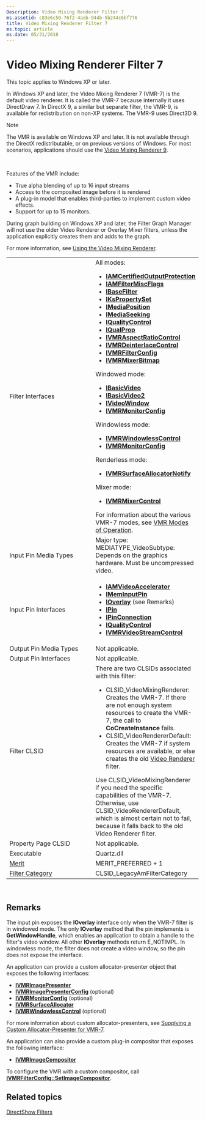 ```yaml
---
Description: Video Mixing Renderer Filter 7
ms.assetid: c83e6c50-76f2-4aeb-944b-5b244c6bf776
title: Video Mixing Renderer Filter 7
ms.topic: article
ms.date: 05/31/2018
---
```


# Video Mixing Renderer Filter 7

This topic applies to Windows XP or later.

In Windows XP and later, the Video Mixing Renderer 7 (VMR-7) is the default video renderer. It is called the VMR-7 because internally it uses DirectDraw 7. In DirectX 9, a similar but separate filter, the VMR-9, is available for redistribution on non-XP systems. The VMR-9 uses Direct3D 9.

> [!Note]  
> The VMR is available on Windows XP and later. It is not available through the DirectX redistributable, or on previous versions of Windows. For most scenarios, applications should use the [Video Mixing Renderer 9](video-mixing-renderer-filter-9.md).

 

Features of the VMR include:

-   True alpha blending of up to 16 input streams
-   Access to the composited image before it is rendered
-   A plug-in model that enables third-parties to implement custom video effects.
-   Support for up to 15 monitors.

During graph building on Windows XP and later, the Filter Graph Manager will not use the older Video Renderer or Overlay Mixer filters, unless the application explicitly creates them and adds to the graph.

For more information, see [Using the Video Mixing Renderer](using-the-video-mixing-renderer.md).



<table>
<colgroup>
<col style="width: 50%" />
<col style="width: 50%" />
</colgroup>
<tbody>
<tr class="odd">
<td>Filter Interfaces</td>
<td>All modes:
<ul>
<li><a href="/windows/desktop/api/Strmif/nn-strmif-iamcertifiedoutputprotection"><strong>IAMCertifiedOutputProtection</strong></a></li>
<li><a href="/windows/desktop/api/Strmif/nn-strmif-iamfiltermiscflags"><strong>IAMFilterMiscFlags</strong></a></li>
<li><a href="/windows/desktop/api/Strmif/nn-strmif-ibasefilter"><strong>IBaseFilter</strong></a></li>
<li><a href="ikspropertyset.md"><strong>IKsPropertySet</strong></a></li>
<li><a href="/windows/desktop/api/Control/nn-control-imediaposition"><strong>IMediaPosition</strong></a></li>
<li><a href="/windows/desktop/api/Strmif/nn-strmif-imediaseeking"><strong>IMediaSeeking</strong></a></li>
<li><a href="/windows/desktop/api/Strmif/nn-strmif-iqualitycontrol"><strong>IQualityControl</strong></a></li>
<li><a href="/windows/desktop/api/Amvideo/nn-amvideo-iqualprop"><strong>IQualProp</strong></a></li>
<li><a href="/windows/desktop/api/Strmif/nn-strmif-ivmraspectratiocontrol"><strong>IVMRAspectRatioControl</strong></a></li>
<li><a href="/windows/desktop/api/Strmif/nn-strmif-ivmrdeinterlacecontrol"><strong>IVMRDeinterlaceControl</strong></a></li>
<li><a href="/windows/desktop/api/Strmif/nn-strmif-ivmrfilterconfig"><strong>IVMRFilterConfig</strong></a></li>
<li><a href="/windows/desktop/api/Strmif/nn-strmif-ivmrmixerbitmap"><strong>IVMRMixerBitmap</strong></a></li>
</ul>
Windowed mode:<br/>
<ul>
<li><a href="/windows/desktop/api/Control/nn-control-ibasicvideo"><strong>IBasicVideo</strong></a></li>
<li><a href="/windows/desktop/api/Control/nn-control-ibasicvideo2"><strong>IBasicVideo2</strong></a></li>
<li><a href="/windows/desktop/api/Control/nn-control-ivideowindow"><strong>IVideoWindow</strong></a></li>
<li><a href="/windows/desktop/api/Strmif/nn-strmif-ivmrmonitorconfig"><strong>IVMRMonitorConfig</strong></a></li>
</ul>
Windowless mode:<br/>
<ul>
<li><a href="/windows/desktop/api/Strmif/nn-strmif-ivmrwindowlesscontrol"><strong>IVMRWindowlessControl</strong></a></li>
<li><a href="/windows/desktop/api/Strmif/nn-strmif-ivmrmonitorconfig"><strong>IVMRMonitorConfig</strong></a></li>
</ul>
Renderless mode:<br/>
<ul>
<li><a href="/windows/desktop/api/Strmif/nn-strmif-ivmrsurfaceallocatornotify"><strong>IVMRSurfaceAllocatorNotify</strong></a></li>
</ul>
Mixer mode:<br/>
<ul>
<li><a href="/windows/desktop/api/Strmif/nn-strmif-ivmrmixercontrol"><strong>IVMRMixerControl</strong></a></li>
</ul>
For information about the various VMR-7 modes, see <a href="vmr-modes-of-operation.md">VMR Modes of Operation</a>.<br/></td>
</tr>
<tr class="even">
<td>Input Pin Media Types</td>
<td>Major type: MEDIATYPE_VideoSubtype: Depends on the graphics hardware. Must be uncompressed video.<br/></td>
</tr>
<tr class="odd">
<td>Input Pin Interfaces</td>
<td><ul>
<li><a href="/windows/desktop/api/videoacc/nn-videoacc-iamvideoaccelerator"><strong>IAMVideoAccelerator</strong></a></li>
<li><a href="/windows/desktop/api/Strmif/nn-strmif-imeminputpin"><strong>IMemInputPin</strong></a></li>
<li><a href="/windows/desktop/api/Strmif/nn-strmif-ioverlay"><strong>IOverlay</strong></a> (see Remarks)</li>
<li><a href="/windows/desktop/api/Strmif/nn-strmif-ipin"><strong>IPin</strong></a></li>
<li><a href="/windows/desktop/api/Strmif/nn-strmif-ipinconnection"><strong>IPinConnection</strong></a></li>
<li><a href="/windows/desktop/api/Strmif/nn-strmif-iqualitycontrol"><strong>IQualityControl</strong></a></li>
<li><a href="/windows/desktop/api/Strmif/nn-strmif-ivmrvideostreamcontrol"><strong>IVMRVideoStreamControl</strong></a></li>
</ul></td>
</tr>
<tr class="even">
<td>Output Pin Media Types</td>
<td>Not applicable.</td>
</tr>
<tr class="odd">
<td>Output Pin Interfaces</td>
<td>Not applicable.</td>
</tr>
<tr class="even">
<td>Filter CLSID</td>
<td>There are two CLSIDs associated with this filter:
<ul>
<li>CLSID_VideoMixingRenderer: Creates the VMR-7. If there are not enough system resources to create the VMR-7, the call to <strong>CoCreateInstance</strong> fails.</li>
<li>CLSID_VideoRendererDefault: Creates the VMR-7 if system resources are available, or else creates the old <a href="video-renderer-filter.md">Video Renderer</a> filter.</li>
</ul>
Use CLSID_VideoMixingRenderer if you need the specific capabilities of the VMR-7. Otherwise, use CLSID_VideoRendererDefault, which is almost certain not to fail, because it falls back to the old Video Renderer filter.<br/></td>
</tr>
<tr class="odd">
<td>Property Page CLSID</td>
<td>Not applicable.</td>
</tr>
<tr class="even">
<td>Executable</td>
<td>Quartz.dll</td>
</tr>
<tr class="odd">
<td><a href="merit.md">Merit</a></td>
<td>MERIT_PREFERRED + 1</td>
</tr>
<tr class="even">
<td><a href="filter-categories.md">Filter Category</a></td>
<td>CLSID_LegacyAmFilterCategory</td>
</tr>
</tbody>
</table>



 

## Remarks

The input pin exposes the **IOverlay** interface only when the VMR-7 filter is in windowed mode. The only **IOverlay** method that the pin implements is **GetWindowHandle**, which enables an application to obtain a handle to the filter's video window. All other **IOverlay** methods return E\_NOTIMPL. In windowless mode, the filter does not create a video window, so the pin does not expose the interface.

An application can provide a custom allocator-presenter object that exposes the following interfaces:

-   [**IVMRImagePresenter**](/windows/desktop/api/Strmif/nn-strmif-ivmrimagepresenter)
-   [**IVMRImagePresenterConfig**](/windows/desktop/api/Strmif/nn-strmif-ivmrimagepresenterconfig) (optional)
-   [**IVMRMonitorConfig**](/windows/desktop/api/Strmif/nn-strmif-ivmrmonitorconfig) (optional)
-   [**IVMRSurfaceAllocator**](/windows/desktop/api/Strmif/nn-strmif-ivmrsurfaceallocator)
-   [**IVMRWindowlessControl**](/windows/desktop/api/Strmif/nn-strmif-ivmrwindowlesscontrol) (optional)

For more information about custom allocator-presenters, see [Supplying a Custom Allocator-Presenter for VMR-7](supplying-a-custom-allocator-presenter-for-vmr-7.md).

An application can also provide a custom plug-in compositor that exposes the following interface:

-   [**IVMRImageCompositor**](/windows/desktop/api/Strmif/nn-strmif-ivmrimagecompositor)

To configure the VMR with a custom compositor, call [**IVMRFilterConfig::SetImageCompositor**](/windows/desktop/api/Strmif/nf-strmif-ivmrfilterconfig-setimagecompositor).

## Related topics

<dl> <dt>

[DirectShow Filters](directshow-filters.md)
</dt> </dl>

 

 





